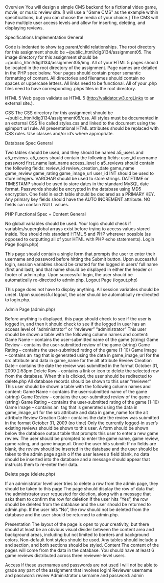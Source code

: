 Overview
  You will design a simple CMS backend for a fictional video game, movie, or music review site.  [I will use a "Game CMS" as the example within specifications, but you can choose the media of your choice.] The CMS will have multiple user access levels and allow for inserting, deleting, and displaying reviews.

Specifications
Implementation
General

  Code is indented to show tag parent/child relationships.
  The root directory for this assignment should be ~/public_html/dig3134/assignment05.
  The image directory for this assignment should be ~/public_html/dig3134/assignment05/img.
  All of your HTML 5 pages should be located in the root directory of the assignment.  Page names are detailed in the PHP spec below.
  Your pages should contain proper semantic formatting of content.
  All directories and filenames should contain no spaces or uppercase letters.
  All links need to be functional.
  All of your .php files need to have corresponding .phps files in the root directory.
   

HTML 5
  Web pages validate as HTML 5 (http://validator.w3.orgLinks to an external site.).

CSS
  The CSS directory for this assignment should be ~/public_html/dig3134/assignment05/css.
  All styles must be documented in an external CSS file called styles.css and linked to the document using the @import url rule.
  All presentational HTML attributes should be replaced with CSS rules.
  Use classes and/or id’s where appropriate.
   

Database Spec
General

  Two tables should be used, and they should be named a5_users and a5_reviews.
  a5_users should contain the following fields:
  user_id
  username
  password
  first_name
  last_name
  access_level
  o a5_reviews should contain the following fields:
  review_id
  review_creation_date
  game_name
  game_review
  game_rating
  game_image_url
  user_id
  INT should be used to store integers.
  VARCHAR should be used to store strings.
  DATETIME or TIMESTAMP should be used to store dates in the standard MySQL date format.
  Passwords should be encrypted in the database using MD5 encryption.
  One field in each table should be declared as a PRIMARY KEY.
  Any primary key fields should have the AUTO INCREMENT attribute.
  NO fields can contain NULL values.

PHP Functional Spec + Content
General

  No global variables should be used.
  Your logic should check if variables/superglobal arrays exist before trying to access values stored inside.
  You should mix standard HTML 5 and PHP wherever possible (as opposed to outputting all of your HTML with PHP echo statements).
  Login Page (login.php)
  
  This page should contain a single form that prompts the user to enter their username and password before hitting the Submit button.
  Upon successful login, session variables should be created for the logged in users’ full name (first and last), and that name should be displayed in either the header or footer of admin.php.
  Upon successful login, the user should be automatically re-directed to admin.php.
  Logout Page (logout.php)
  
  This page does not have to display anything.
  All session variables should be unset.
  Upon successful logout, the user should be automatically re-directed to login.php.

Admin Page (admin.php)

  Before anything is displayed, this page should check to see if the user is logged in, and then it should check to see if the logged in user has an access level of “administrator” or “reviewer”
  “administrator”
  This user should be shown a table with the following column names and content:
  Game Name – contains the user-submitted name of the game (string)
  Game Review – contains the user-submitted review of the game (string)
  Game Rating – contains the user-submitted rating of the game (1-10)
  Game Image – contains an <img /> tag that is generated using the data in game_image_url for the src attribute and data in game_name for the alt attribute
  Review Creation Date – contains the date the review was submitted in the format October 31, 2009 2:53pm
  Delete Row – contains a link or icon to delete the selected row from the database.  When this is clicked, the user should be redirected to delete.php
  All database records should be shown to this user
  “reviewer”
  This user should be shown a table with the following column names and content:
  Game Name – contains the user-submitted name of the game (string)
  Game Review – contains the user-submitted review of the game (string)
  Game Rating – contains the user-submitted rating of the game (1-10)
  Game Image – contains an <img /> tag that is generated using the data in game_image_url for the src attribute and data in game_name for the alt attribute
  Review Creation Date – contains the date the review was submitted in the format October 31, 2009 (no time)
  Only the currently logged-in user’s existing reviews should be shown to this user.
  A form should be shown below the database output table that prompts this user to enter a new game review.  The user should be prompted to enter the game name, game review, game rating, and game imageurl.
  Once the user hits submit:
  If no fields are blank, the review should be inserted in the database and the user should be taken to the admin page again
  o If the user leaves a field blank, no data should be inserted into the database and a message should appear that instructs them to re-enter their data.

Delete page (delete.php)

  If an administrator level user tries to delete a row from the admin page, they should be taken to this page
  The page should display the row of data that the administrator user requested for deletion, along with a message that asks them to confirm the row for deletion
  If the user hits “Yes”, the row should be deleted from the database and the user should be returned to admin.php.
  If the user hits “No”, the row should not be deleted from the database and the user should be returned to admin.php.
 
Presentation
  The layout of the page is open to your creativity, but there should at least be an obvious visual divider between the content area and background areas, including but not limited to borders and background colors.
  Non-default font styles should be used.
  Any tables should include a <thead> and <tbody> section, and both sections should be styled.
Content
  The content of the pages will come from the data in the database.  You should have at least 6 game reviews distributed across three reviewer-level users.

Access
  If these usernames and passwords are not used I will not be able to grade any part of the assignment that involves login!
  Reviewer username and password: review
  Administrator username and password: admin
